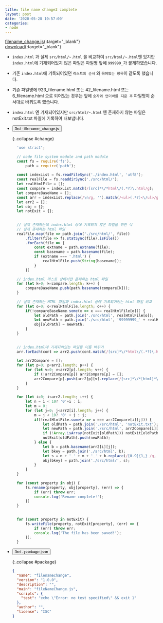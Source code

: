 ```yaml
---
title: file name change3 complete
layout: post
date: '2020-05-28 10:57:00'
categories:
- node
---
```


[filename_change.js](/static/img/node/filename_change.js){:target="_blank"}  
[download](/static/img/node/00_filename_change.zip){:target="_blank"}

* `index.html` 과 실제 `src/html/~.html` 을 비교하여 `src/html/~.html`엔 있지만 `index.html`에 기재되어있지 않은 파일은 파일명 앞에 `999999_`가 붙게하였습니다.
* 기존 `index.html`에 기록되어있던 `리스트의 순서` 와 `묶여있는 항목`이 같도록 했습니다.
* 기존 파일명에 923_filename.html 또는 42_filename.html 또는 6_filename.html 으로 되어있는 경우는 앞에 `숫자와 언더바를 지운 후` 파일명이 순서대로 바뀌도록 했습니다.
* `index.html` 엔 기재되어있지만 `src/html/~.html` 엔 존재하지 않는 파일은 notExit.txt 파일에 기록하여 내보냅니다.

* <button data-toggle="collapse" data-target="#change">3rd - filename_change.js</button>
    
    {:.collapse #change}
    ```javascript
      'use strict';
      
      // node file system module and path module
      const fs = require('fs'),
          path = require('path');
      
      const indexList = fs.readFileSync('./index.html', 'utf8');
      const realFile = fs.readdirSync('./src/html/');
      let realHtmlFile = [];
      const compare = indexList.match(/[src]*\/*html\/(.*?)\.html/g);
      let compareBaseName = [];
      const arr = indexList.replace(/\n/g, '').match(/<ul>(.*?)<\/ul>/g);
      let arr2 = [];
      let obj = {};
      let notExit = {};
      
      
      // 실제 존재하는데 index.html 상에 기록되지 않은 파일을 위한 식
      // 실제 존재하는 html 파일
      realFile.map(file => path.join('./src/html/', file))
          .filter(file => fs.statSync(file).isFile())
          .forEach(file => {
              const extname = path.extname(file);
              const basename = path.basename(file);
              if (extname === '.html') {
                  realHtmlFile.push(String(basename));
              }
          })
      
      // index.html 리스트 상에서만 존재하는 html 파일
      for (let k=0; k<compare.length; k++) {
          compareBaseName.push(path.basename(compare[k]));
      }
      
      // 실제 존재하는 HTML 파일과 index.html 상에 기록되어있는 html 파일 비교
      for (let o=0; o<realHtmlFile.length; o++) {
          if(!compareBaseName.some(x => x === realHtmlFile[o])) {
              let oldPath = path.join('./src/html', realHtmlFile[o]);
              let newPath = path.join('./src/html', '99999999_' + realHtmlFile[o]);
              obj[oldPath] = newPath;
          }
      }
      
      
      // index.html에 기재되어있는 파일들 이름 바꾸기
      arr.forEach(cont => arr2.push(cont.match(/[src]*\/*html\/(.*?)\.html/g)));
      
      let arr2Compare = [];
      for (let p=0; p<arr2.length; p++) {
          for (let v=0; v<arr2[p].length; v++) {
              if (!arr2Compare[p]) arr2Compare[p] = [];
              arr2Compare[p].push(arr2[p][v].replace(/[src]*\/*[html]*\//, ''))
          }
      }
      
      for (let i=0; i<arr2.length; i++) {
          let n = i < 10? '0'+i : i;
          let m = 0;
          for (let j=0; j<arr2[i].length; j++) {
              m = j < 10? '0' + j : j;
              if(!realHtmlFile.some(x => x === arr2Compare[i][j])) {
                  let oldPath = path.join('./src/html', 'notExit.txt');
                  let newPath = path.join('./src/html', arr2Compare[i][j]);
                  if (!Array.isArray(notExit[oldPath])) notExit[oldPath] = [];
                  notExit[oldPath].push(newPath);
              } else {
                  let b = path.basename(arr2[i][j]);
                  let bkey = path.join('./src/html', b);
                  let s = n + '_' + m + '_' + b.replace(/[0-9]{1,}_/g, '');
                  obj[bkey] = path.join('./src/html/', s);
              }
          }
      }
      
      for (const property in obj) {
          fs.rename(property, obj[property], (err) => {
              if (err) throw err;
              console.log('Rename complete!');
          })
      }
      
      
      for (const property in notExit) {
          fs.writeFile(property, notExit[property], (err) => {
              if (err) throw err;
              console.log('The file has been saved!');
          });
      }
    ```
  
* <button data-toggle="collapse" data-target="#package">3rd - package.json</button>
    
    {:.collapse #package}
    ```json
    {
      "name": "filenamechange",
      "version": "1.0.0",
      "description": "",
      "main": "fileNameChange.js",
      "scripts": {
        "test": "echo \"Error: no test specified\" && exit 1"
      },
      "author": "",
      "license": "ISC"
    }
    ```